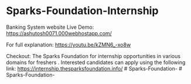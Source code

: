 # Sparks-Foundation-Internship
Banking System website
Live Demo: https://ashutosh0071.000webhostapp.com/


For full explanation: https://youtu.be/kZMN6_-xo8w

Checkout: The Sparks Foundation for internship opportunities in various domains for freshers . Interested candidates can apply using the following link: https://internship.thesparksfoundation.info/
#   S p a r k s - F o u n d a t i o n -  
 #   S p a r k s - F o u n d a t i o n -  
 